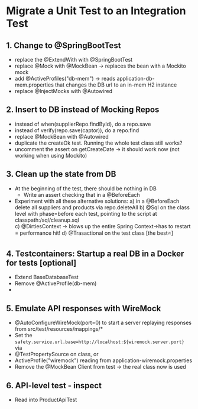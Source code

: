 # Migrate a Unit Test to an Integration Test

## 1. Change to @SpringBootTest
- replace the @ExtendWith with @SpringBootTest
- replace @Mock with @MockBean -> replaces the bean with a Mockito mock
- add @ActiveProfiles("db-mem") -> reads application-db-mem.properties that changes the DB url to an in-mem H2 instance
- replace @InjectMocks with @Autowired

## 2. Insert to DB instead of Mocking Repos
- instead of when(supplierRepo.findById), do a repo.save
- instead of verify(repo.save(captor)), do a repo.find
- replace @MockBean with @Autowired
- duplicate the createOk test. Running the whole test class still works?
- uncomment the assert on getCreateDate -> it should work now (not working when using Mockito)

## 3. Clean up the state from DB
- At the beginning of the test, there should be nothing in DB 
  - Write an assert checking that in a @BeforeEach
- Experiment with all these alternative solutions:
    a) in a @BeforeEach delete all suppliers and products via repo.deleteAll
    b) @Sql on the class level with phase=before each test, pointing to the script at classpath:/sql/cleanup.sql  
    c) @DirtiesContext -> blows up the entire Spring Context->has to restart = performance hit!
    d) @Trasactional on the test class [the best⭐️]

## 4. Testcontainers: Startup a real DB in a Docker for tests [optional]
- Extend BaseDatabaseTest
- Remove @ActiveProfile(db-mem)
- 

## 5. Emulate API responses with WireMock
- @AutoConfigureWireMock(port=0) to start a server replaying responses from src/test/resources/mappings/*
- Set the `safety.service.url.base=http://localhost:${wiremock.server.port}` via
- @TestPropertySource on class, or
- ActiveProfile("wiremock") reading from application-wiremock.properties
- Remove the @MockBean Client from test -> the real class now is used

## 6. API-level test - inspect
- Read into ProductApiTest